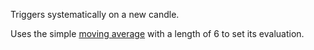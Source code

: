 Triggers systematically on a new candle. 

Uses the simple [moving average](https://www.investopedia.com/terms/m/movingaverage.asp) with a length of 6 to set its evaluation.